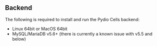 ## Backend

The following is required to install and run the Pydio Cells backend:

* Linux 64bit or MacOS 64bit
* MySQL/MariaDB v5.6+ (there is currently a known issue with v5.5 and below)